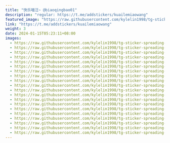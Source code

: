 ```yaml
---
title: "快乐喵汪~ @biaoqingbao01"
description: "regular: https://t.me/addstickers/kuailemiaowang"
featured_image: "https://raw.githubusercontent.com/kylelin1998/tg-sticker-spreading-worldwide-images/main/img/65ea20c9-4033-4888-9b95-048a4d655bf9.jpg"
link: "https://t.me/addstickers/kuailemiaowang"
weight: 3
date: 2024-01-15T05:23:11+08:00
images:
  - https://raw.githubusercontent.com/kylelin1998/tg-sticker-spreading-worldwide-images/main/img/65ea20c9-4033-4888-9b95-048a4d655bf9.jpg
  - https://raw.githubusercontent.com/kylelin1998/tg-sticker-spreading-worldwide-images/main/img/c663c9e7-d3a0-43ab-84cf-6157840b381a.jpg
  - https://raw.githubusercontent.com/kylelin1998/tg-sticker-spreading-worldwide-images/main/img/c05f86b6-e0ea-407a-98f4-dba856870771.jpg
  - https://raw.githubusercontent.com/kylelin1998/tg-sticker-spreading-worldwide-images/main/img/b4ea4a4f-d4b5-40cf-bec3-d5ef9d406532.jpg
  - https://raw.githubusercontent.com/kylelin1998/tg-sticker-spreading-worldwide-images/main/img/945dd4de-75dd-4acb-9f38-7eb1b1c61860.jpg
  - https://raw.githubusercontent.com/kylelin1998/tg-sticker-spreading-worldwide-images/main/img/8c38a5f2-d130-4d4c-938f-9b4d0c79e66c.jpg
  - https://raw.githubusercontent.com/kylelin1998/tg-sticker-spreading-worldwide-images/main/img/0c5aa9d6-089a-45c6-b78f-9ef6e1ca1959.jpg
  - https://raw.githubusercontent.com/kylelin1998/tg-sticker-spreading-worldwide-images/main/img/1ce630d8-4f5b-4d99-9e59-877e4747a4b1.jpg
  - https://raw.githubusercontent.com/kylelin1998/tg-sticker-spreading-worldwide-images/main/img/1f772157-b730-4b87-af86-ee1713d47fa4.jpg
  - https://raw.githubusercontent.com/kylelin1998/tg-sticker-spreading-worldwide-images/main/img/6ade9d4a-a685-419c-8bb7-59bc963cbec1.jpg
  - https://raw.githubusercontent.com/kylelin1998/tg-sticker-spreading-worldwide-images/main/img/4cd41486-4971-4b4f-beb8-b9a9687f79ef.jpg
  - https://raw.githubusercontent.com/kylelin1998/tg-sticker-spreading-worldwide-images/main/img/6a572f5d-9415-4832-a3f2-5bc67441b557.jpg
  - https://raw.githubusercontent.com/kylelin1998/tg-sticker-spreading-worldwide-images/main/img/313ce483-7070-4a51-b3b5-1261e6730273.jpg
  - https://raw.githubusercontent.com/kylelin1998/tg-sticker-spreading-worldwide-images/main/img/72610080-7c89-4c43-9069-a11717310a99.jpg
  - https://raw.githubusercontent.com/kylelin1998/tg-sticker-spreading-worldwide-images/main/img/2c0c912f-07af-4ff4-a6f0-75d2d3ae60e6.jpg
  - https://raw.githubusercontent.com/kylelin1998/tg-sticker-spreading-worldwide-images/main/img/9053a756-ab47-4b44-80f8-ad1472873d7e.jpg
  - https://raw.githubusercontent.com/kylelin1998/tg-sticker-spreading-worldwide-images/main/img/15140bda-45ef-493b-bd63-f1b15e4015de.jpg
  - https://raw.githubusercontent.com/kylelin1998/tg-sticker-spreading-worldwide-images/main/img/9aff8a58-2846-4ba4-89cf-dd8a99d865f5.jpg
  - https://raw.githubusercontent.com/kylelin1998/tg-sticker-spreading-worldwide-images/main/img/bb91ddc2-ad75-4d2b-b5b5-703b4f950da3.jpg
  - https://raw.githubusercontent.com/kylelin1998/tg-sticker-spreading-worldwide-images/main/img/aea4b518-2474-4d7c-989c-5c0dacb74afd.jpg
---
```

